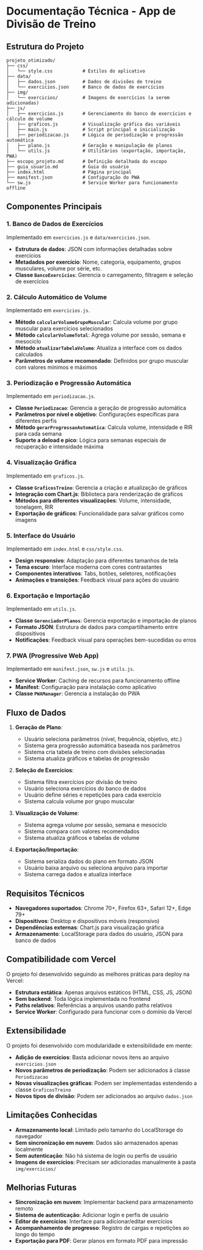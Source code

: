 # Documentação Técnica - App de Divisão de Treino

## Estrutura do Projeto

```
projeto_otimizado/
├── css/
│   └── style.css           # Estilos do aplicativo
├── data/
│   ├── dados.json          # Dados de divisões de treino
│   └── exercicios.json     # Banco de dados de exercícios
├── img/
│   └── exercicios/         # Imagens de exercícios (a serem adicionadas)
├── js/
│   ├── exercicios.js       # Gerenciamento do banco de exercícios e cálculo de volume
│   ├── graficos.js         # Visualização gráfica das variáveis
│   ├── main.js             # Script principal e inicialização
│   ├── periodizacao.js     # Lógica de periodização e progressão automática
│   ├── plano.js            # Geração e manipulação de planos
│   └── utils.js            # Utilitários (exportação, importação, PWA)
├── escopo_projeto.md       # Definição detalhada do escopo
├── guia_usuario.md         # Guia do usuário
├── index.html              # Página principal
├── manifest.json           # Configuração do PWA
└── sw.js                   # Service Worker para funcionamento offline
```

## Componentes Principais

### 1. Banco de Dados de Exercícios

Implementado em `exercicios.js` e `data/exercicios.json`.

- **Estrutura de dados**: JSON com informações detalhadas sobre exercícios
- **Metadados por exercício**: Nome, categoria, equipamento, grupos musculares, volume por série, etc.
- **Classe `BancoExercicios`**: Gerencia o carregamento, filtragem e seleção de exercícios

### 2. Cálculo Automático de Volume

Implementado em `exercicios.js`.

- **Método `calcularVolumeGrupoMuscular`**: Calcula volume por grupo muscular para exercícios selecionados
- **Método `calcularVolumeTotal`**: Agrega volume por sessão, semana e mesociclo
- **Método `atualizarTabelaVolume`**: Atualiza a interface com os dados calculados
- **Parâmetros de volume recomendado**: Definidos por grupo muscular com valores mínimos e máximos

### 3. Periodização e Progressão Automática

Implementado em `periodizacao.js`.

- **Classe `Periodizacao`**: Gerencia a geração de progressão automática
- **Parâmetros por nível e objetivo**: Configurações específicas para diferentes perfis
- **Método `gerarProgressaoAutomatica`**: Calcula volume, intensidade e RIR para cada semana
- **Suporte a deload e pico**: Lógica para semanas especiais de recuperação e intensidade máxima

### 4. Visualização Gráfica

Implementado em `graficos.js`.

- **Classe `GraficosTreino`**: Gerencia a criação e atualização de gráficos
- **Integração com Chart.js**: Biblioteca para renderização de gráficos
- **Métodos para diferentes visualizações**: Volume, intensidade, tonelagem, RIR
- **Exportação de gráficos**: Funcionalidade para salvar gráficos como imagens

### 5. Interface do Usuário

Implementado em `index.html` e `css/style.css`.

- **Design responsivo**: Adaptação para diferentes tamanhos de tela
- **Tema escuro**: Interface moderna com cores contrastantes
- **Componentes interativos**: Tabs, botões, seletores, notificações
- **Animações e transições**: Feedback visual para ações do usuário

### 6. Exportação e Importação

Implementado em `utils.js`.

- **Classe `GerenciadorPlanos`**: Gerencia exportação e importação de planos
- **Formato JSON**: Estrutura de dados para compartilhamento entre dispositivos
- **Notificações**: Feedback visual para operações bem-sucedidas ou erros

### 7. PWA (Progressive Web App)

Implementado em `manifest.json`, `sw.js` e `utils.js`.

- **Service Worker**: Caching de recursos para funcionamento offline
- **Manifest**: Configuração para instalação como aplicativo
- **Classe `PWAManager`**: Gerencia a instalação do PWA

## Fluxo de Dados

1. **Geração de Plano**:
   - Usuário seleciona parâmetros (nível, frequência, objetivo, etc.)
   - Sistema gera progressão automática baseada nos parâmetros
   - Sistema cria tabela de treino com divisões selecionadas
   - Sistema atualiza gráficos e tabelas de progressão

2. **Seleção de Exercícios**:
   - Sistema filtra exercícios por divisão de treino
   - Usuário seleciona exercícios do banco de dados
   - Usuário define séries e repetições para cada exercício
   - Sistema calcula volume por grupo muscular

3. **Visualização de Volume**:
   - Sistema agrega volume por sessão, semana e mesociclo
   - Sistema compara com valores recomendados
   - Sistema atualiza gráficos e tabelas de volume

4. **Exportação/Importação**:
   - Sistema serializa dados do plano em formato JSON
   - Usuário baixa arquivo ou seleciona arquivo para importar
   - Sistema carrega dados e atualiza interface

## Requisitos Técnicos

- **Navegadores suportados**: Chrome 70+, Firefox 63+, Safari 12+, Edge 79+
- **Dispositivos**: Desktop e dispositivos móveis (responsivo)
- **Dependências externas**: Chart.js para visualização gráfica
- **Armazenamento**: LocalStorage para dados do usuário, JSON para banco de dados

## Compatibilidade com Vercel

O projeto foi desenvolvido seguindo as melhores práticas para deploy na Vercel:

- **Estrutura estática**: Apenas arquivos estáticos (HTML, CSS, JS, JSON)
- **Sem backend**: Toda lógica implementada no frontend
- **Paths relativos**: Referências a arquivos usando paths relativos
- **Service Worker**: Configurado para funcionar com o domínio da Vercel

## Extensibilidade

O projeto foi desenvolvido com modularidade e extensibilidade em mente:

- **Adição de exercícios**: Basta adicionar novos itens ao arquivo `exercicios.json`
- **Novos parâmetros de periodização**: Podem ser adicionados à classe `Periodizacao`
- **Novas visualizações gráficas**: Podem ser implementadas estendendo a classe `GraficosTreino`
- **Novos tipos de divisão**: Podem ser adicionados ao arquivo `dados.json`

## Limitações Conhecidas

- **Armazenamento local**: Limitado pelo tamanho do LocalStorage do navegador
- **Sem sincronização em nuvem**: Dados são armazenados apenas localmente
- **Sem autenticação**: Não há sistema de login ou perfis de usuário
- **Imagens de exercícios**: Precisam ser adicionadas manualmente à pasta `img/exercicios/`

## Melhorias Futuras

- **Sincronização em nuvem**: Implementar backend para armazenamento remoto
- **Sistema de autenticação**: Adicionar login e perfis de usuário
- **Editor de exercícios**: Interface para adicionar/editar exercícios
- **Acompanhamento de progresso**: Registro de cargas e repetições ao longo do tempo
- **Exportação para PDF**: Gerar planos em formato PDF para impressão
